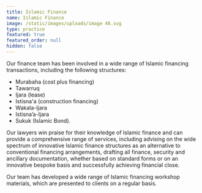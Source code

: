 ```yaml
---
title: Islamic Finance
name: Islamic Finance
image: /static/images/uploads/image 46.svg
type: practice
featured: true
featured_order: null
hidden: false
---
```

Our finance team has been involved in a wide range of Islamic financing transactions, including the following structures:

- Murabaha (cost plus financing)
- Tawarruq
- Ijara (lease)
- Istisna'a (construction financing)
- Wakala-Ijara
- Istisna’a-Ijara
- Sukuk (Islamic Bond).

Our lawyers win praise for their knowledge of Islamic finance and can provide a comprehensive range of services, including advising on the wide spectrum of innovative Islamic finance structures as an alternative to conventional financing arrangements, drafting all finance, security and ancillary documentation, whether based on standard forms or on an innovative bespoke basis and successfully achieving financial close.

Our team has developed a wide range of Islamic financing workshop materials, which are presented to clients on a regular basis.
